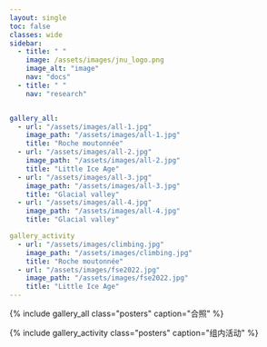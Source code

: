 ```yaml
---
layout: single
toc: false
classes: wide
sidebar:
  - title: " "
    image: /assets/images/jnu_logo.png
    image_alt: "image"
    nav: "docs"
  - title: " "
    nav: "research"


gallery_all:
  - url: "/assets/images/all-1.jpg"
    image_path: "/assets/images/all-1.jpg"
    title: "Roche moutonnée"
  - url: "/assets/images/all-2.jpg"
    image_path: "/assets/images/all-2.jpg"
    title: "Little Ice Age"
  - url: "/assets/images/all-3.jpg"
    image_path: "/assets/images/all-3.jpg"
    title: "Glacial valley"
  - url: "/assets/images/all-4.jpg"
    image_path: "/assets/images/all-4.jpg"
    title: "Glacial valley"

gallery_activity
  - url: "/assets/images/climbing.jpg"
    image_path: "/assets/images/climbing.jpg"
    title: "Roche moutonnée"
  - url: "/assets/images/fse2022.jpg"
    image_path: "/assets/images/fse2022.jpg"
    title: "Little Ice Age"
---
```



{% include gallery_all class="posters" caption="合照" %}

{% include gallery_activity class="posters" caption="组内活动" %}